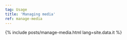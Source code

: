 ```yaml
---
tag: Usage
title: 'Managing media'
ref: manage-media
---
```


{% include posts/manage-media.html lang=site.data.it %}
